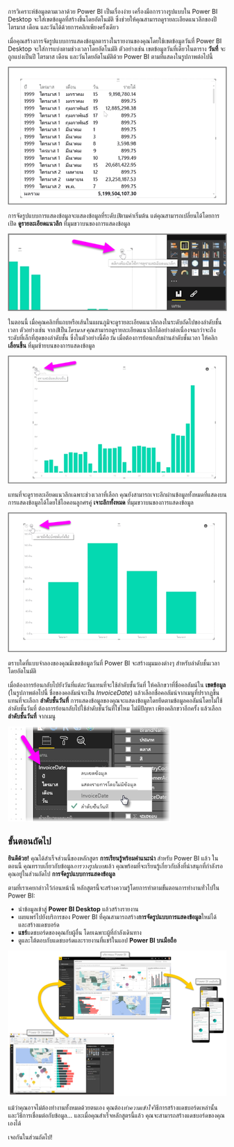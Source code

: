 การวิเคราะห์ข้อมูลตามเวลาด้วย Power BI เป็นเรื่องง่าย เครื่องมือการวางรูปแบบใน Power BI Desktop จะใส่เขตข้อมูลที่สร้างขึ้นโดยอัตโนมัติ ซึ่งช่วยให้คุณสามารถดูรายละเอียดแนวลึกของปี ไตรมาส เดือน และวันได้ด้วยการคลิกเพียงครั้งเดียว  

เมื่อคุณสร้างการจัดรูปแบบการแสดงข้อมูลตารางในรายงานของคุณโดยใช้เขตข้อมูลวันที่ Power BI Desktop จะใส่การแบ่งตามช่วงเวลาโดยอัตโนมัติ ตัวอย่างเช่น เขตข้อมูลวันที่เดียวในตาราง **วันที่** จะถูกแบ่งเป็นปี ไตรมาส เดือน และวันโดยอัตโนมัติด้วย Power BI ตามที่แสดงในรูปภาพต่อไปนี้

![](media/2-6a-explore-time-based-data/2-6a_1.png)

การจัดรูปแบบการแสดงข้อมูลจะแสดงข้อมูลที่ระดับ*ปี*ตามค่าเริ่มต้น แต่คุณสามารถเปลี่ยนได้โดยการเปิด **ดูรายละเอียดแนวลึก** ที่มุมขวาบนของการแสดงข้อมูล

![](media/2-6a-explore-time-based-data/2-6a_2.png)

ในตอนนี้ เมื่อคุณคลิกที่แถบหรือเส้นในแผนภูมิจะดูรายละเอียดแนวลึกลงในระดับถัดไปของลำดับชั้นเวลา ตัวอย่างเช่น จาก*ปี*เป็น*ไตรมาส* คุณสามารถดูรายละเอียดแนวลึกได้อย่างต่อเนื่องจนกว่าจะถึงระดับที่เล็กที่สุดของลำดับชั้น ซึ่งในตัวอย่างนี้คือ*วัน* เมื่อต้องการย้อนกลับผ่านลำดับชั้นเวลา ให้คลิก **เลื่อนขึ้น** ที่มุมซ้ายบนของการแสดงข้อมูล

![](media/2-6a-explore-time-based-data/2-6a_3.png)

แทนที่จะดูรายละเอียดแนวลึกเฉพาะช่วงเวลาที่เลือก คุณยังสามารถเจาะลึกผ่านข้อมูลทั้งหมดที่แสดงบนการแสดงข้อมูลได้โดยใช้ไอคอนลูกศรคู่ **เจาะลึกทั้งหมด** ที่มุมขวาบนของการแสดงข้อมูล

![](media/2-6a-explore-time-based-data/2-6a_4.png)

ตราบใดที่แบบจำลองของคุณมีเขตข้อมูลวันที่ Power BI จะสร้างมุมมองต่างๆ สำหรับลำดับชั้นเวลาโดยอัตโนมัติ

เมื่อต้องการย้อนกลับไปยังวันที่แต่ละวันแทนที่จะใช้ลำดับชั้นวันที่ ให้คลิกขวาที่ชื่อคอลัมน์ใน **เขตข้อมูล** (ในรูปภาพต่อไปนี้ ชื่อของคอลัมน์จะเป็น *InvoiceDate*) แล้วเลือกชื่อคอลัมน์จากเมนูที่ปรากฏขึ้น แทนที่จะเลือก **ลำดับชั้นวันที่** การแสดงข้อมูลของคุณจะแสดงข้อมูลโดยยึดตามข้อมูลคอลัมน์โดยไม่ใช้ลำดับชั้นวันที่ ต้องการย้อนกลับไปใช้ลำดับชั้นวันที่ใช่ไหม ไม่มีปัญหา เพียงคลิกขวาอีกครั้ง แล้วเลือก **ลำดับชั้นวันที่** จากเมนู

![](media/2-6a-explore-time-based-data/2-6a_5.png)

## <a name="next-steps"></a>ขั้นตอนถัดไป
**ยินดีด้วย!** คุณได้สำเร็จส่วนนี้ของหลักสูตร **การเรียนรู้พร้อมคำแนะนำ** สำหรับ Power BI แล้ว ในตอนนี้ คุณทราบเกี่ยวกับข้อมูล*การวางรูปแบบ*แล้ว คุณพร้อมที่จะเรียนรู้เกี่ยวกับสิ่งที่น่าสนุกที่กำลังรอคุณอยู่ในส่วนถัดไป **การจัดรูปแบบการแสดงข้อมูล**

ตามที่เราเคยกล่าวไว้ก่อนหน้านี้ หลักสูตรนี้จะสร้างความรู้โดยการทำตามขั้นตอนการทำงานทั่วไปใน Power BI:

* นำข้อมูลเข้าสู่ **Power BI Desktop** แล้วสร้างรายงาน
* เผยแพร่ไปยังบริการของ Power BI ที่คุณสามารถสร้าง**การจัดรูปแบบการแสดงข้อมูล**ใหม่ได้ และสร้างแดชบอร์ด
* **แชร์**แดชบอร์ดของคุณกับผู้อื่น โดยเฉพาะผู้ที่กำลังเดินทาง
* ดูและโต้ตอบกับแดชบอร์ดและรายงานที่แชร์ในแอป **Power BI บนมือถือ**

![](media/2-6a-explore-time-based-data/c0a1_1.png)

แม้ว่าคุณอาจไม่ต้องทำงานทั้งหมดด้วยตนเอง คุณต้อง*ทำความเข้าใจ*วิธีการสร้างแดชบอร์ดเหล่านั้น และวิธีการเชื่อมต่อกับข้อมูล... และเมื่อคุณสำเร็จหลักสูตรนี้แล้ว คุณจะสามารถสร้างแดชบอร์ดของคุณเองได้

เจอกันในส่วนถัดไป!

